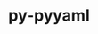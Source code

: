 ---
title: "py-pyyaml"
layout: cache
categories: [package, develop-2024-09-22]
meta: {"versions": ["5.4.1", "6.0.2"], "compilers": ["apple-clang@=15.0.0", "cce@=15.0.1", "gcc@=10.2.1", "gcc@=11.1.0", "gcc@=11.4.0", "gcc@=7.3.1", "gcc@=7.5.0", "gcc@=9.4.0", "oneapi@=2024.2.1"], "oss": ["amzn2", "centos7", "rhel8", "ubuntu18.04", "ubuntu20.04", "ubuntu22.04", "ventura"], "platforms": ["darwin", "linux"], "targets": ["aarch64", "neoverse_n1", "neoverse_v1", "neoverse_v2", "ppc64le", "x86_64_v3", "zen4"], "stacks": ["aws-isc", "aws-isc-aarch64", "data-vis-sdk", "developer-tools-manylinux2014", "e4s-cray-rhel", "e4s-neoverse-v2", "e4s-neoverse_v1", "e4s-oneapi", "e4s-power", "ml-darwin-aarch64-mps", "ml-linux-x86_64-cpu", "ml-linux-x86_64-cuda", "ml-linux-x86_64-rocm", "radiuss", "root"], "num_specs": 28, "num_specs_by_stack": {"ml-darwin-aarch64-mps": 2, "root": 28, "aws-isc-aarch64": 2, "aws-isc": 1, "developer-tools-manylinux2014": 1, "e4s-cray-rhel": 2, "e4s-power": 2, "radiuss": 4, "data-vis-sdk": 2, "e4s-neoverse_v1": 3, "e4s-neoverse-v2": 2, "e4s-oneapi": 3, "ml-linux-x86_64-rocm": 3, "ml-linux-x86_64-cpu": 2, "ml-linux-x86_64-cuda": 2}}
spec_details: [{"hash": "rr326gctl5mqunqcxrtpy7v7bvfq7u7z", "compiler": "apple-clang@=15.0.0", "versions": ["6.0.2"], "os": "ventura", "platform": "darwin", "target": "aarch64", "variants": ["build_system=python_pip", "+libyaml"], "stacks": ["ml-darwin-aarch64-mps", "root"], "size": "-", "tarball": "https://binaries.spack.io/develop-2024-09-22/build_cache/darwin-ventura-aarch64/apple-clang-15.0.0/py-pyyaml-6.0.2/darwin-ventura-aarch64-apple-clang-15.0.0-py-pyyaml-6.0.2-rr326gctl5mqunqcxrtpy7v7bvfq7u7z.spack"}, {"hash": "ebvr4lcqy4wqncv5xmkexcbr5nbjdlvf", "compiler": "apple-clang@=15.0.0", "versions": ["6.0.2"], "os": "ventura", "platform": "darwin", "target": "aarch64", "variants": ["build_system=python_pip", "+libyaml"], "stacks": ["ml-darwin-aarch64-mps", "root"], "size": "-", "tarball": "https://binaries.spack.io/develop-2024-09-22/build_cache/darwin-ventura-aarch64/apple-clang-15.0.0/py-pyyaml-6.0.2/darwin-ventura-aarch64-apple-clang-15.0.0-py-pyyaml-6.0.2-ebvr4lcqy4wqncv5xmkexcbr5nbjdlvf.spack"}, {"hash": "ndoru2aj5a3fm4folruorfeb33mllrhy", "compiler": "gcc@=7.3.1", "versions": ["6.0.2"], "os": "amzn2", "platform": "linux", "target": "aarch64", "variants": ["build_system=python_pip", "+libyaml"], "stacks": ["root", "aws-isc-aarch64"], "size": "-", "tarball": "https://binaries.spack.io/develop-2024-09-22/build_cache/linux-amzn2-aarch64/gcc-7.3.1/py-pyyaml-6.0.2/linux-amzn2-aarch64-gcc-7.3.1-py-pyyaml-6.0.2-ndoru2aj5a3fm4folruorfeb33mllrhy.spack"}, {"hash": "tpkqhg2votvuj22kn73lgili64nkvrgf", "compiler": "gcc@=7.3.1", "versions": ["6.0.2"], "os": "amzn2", "platform": "linux", "target": "neoverse_n1", "variants": ["build_system=python_pip", "+libyaml"], "stacks": ["root", "aws-isc-aarch64"], "size": "-", "tarball": "https://binaries.spack.io/develop-2024-09-22/build_cache/linux-amzn2-neoverse_n1/gcc-7.3.1/py-pyyaml-6.0.2/linux-amzn2-neoverse_n1-gcc-7.3.1-py-pyyaml-6.0.2-tpkqhg2votvuj22kn73lgili64nkvrgf.spack"}, {"hash": "sjxjh262f7tq4ruoljoxh75fesokjrv7", "compiler": "gcc@=7.3.1", "versions": ["6.0.2"], "os": "amzn2", "platform": "linux", "target": "x86_64_v3", "variants": ["build_system=python_pip", "+libyaml"], "stacks": ["root", "aws-isc"], "size": "-", "tarball": "https://binaries.spack.io/develop-2024-09-22/build_cache/linux-amzn2-x86_64_v3/gcc-7.3.1/py-pyyaml-6.0.2/linux-amzn2-x86_64_v3-gcc-7.3.1-py-pyyaml-6.0.2-sjxjh262f7tq4ruoljoxh75fesokjrv7.spack"}, {"hash": "noyhtz463msfyje3qd3s4gbzksnaojis", "compiler": "gcc@=10.2.1", "versions": ["5.4.1"], "os": "centos7", "platform": "linux", "target": "x86_64_v3", "variants": ["build_system=python_pip", "+libyaml"], "stacks": ["root", "developer-tools-manylinux2014"], "size": "-", "tarball": "https://binaries.spack.io/develop-2024-09-22/build_cache/linux-centos7-x86_64_v3/gcc-10.2.1/py-pyyaml-5.4.1/linux-centos7-x86_64_v3-gcc-10.2.1-py-pyyaml-5.4.1-noyhtz463msfyje3qd3s4gbzksnaojis.spack"}, {"hash": "rwr6fwov4q4niqddyjius7vp2wvgsx34", "compiler": "cce@=15.0.1", "versions": ["6.0.2"], "os": "rhel8", "platform": "linux", "target": "zen4", "variants": ["build_system=python_pip", "+libyaml"], "stacks": ["root", "e4s-cray-rhel"], "size": "-", "tarball": "https://binaries.spack.io/develop-2024-09-22/build_cache/linux-rhel8-zen4/cce-15.0.1/py-pyyaml-6.0.2/linux-rhel8-zen4-cce-15.0.1-py-pyyaml-6.0.2-rwr6fwov4q4niqddyjius7vp2wvgsx34.spack"}, {"hash": "2ckmzxeewc6aihvcyymovuettfwyr4wx", "compiler": "cce@=15.0.1", "versions": ["6.0.2"], "os": "rhel8", "platform": "linux", "target": "zen4", "variants": ["build_system=python_pip", "+libyaml"], "stacks": ["root", "e4s-cray-rhel"], "size": "-", "tarball": "https://binaries.spack.io/develop-2024-09-22/build_cache/linux-rhel8-zen4/cce-15.0.1/py-pyyaml-6.0.2/linux-rhel8-zen4-cce-15.0.1-py-pyyaml-6.0.2-2ckmzxeewc6aihvcyymovuettfwyr4wx.spack"}, {"hash": "iqjt4nsdtrvnlamh4sme6k43h43s3i2y", "compiler": "gcc@=9.4.0", "versions": ["6.0.2"], "os": "ubuntu20.04", "platform": "linux", "target": "ppc64le", "variants": ["build_system=python_pip", "+libyaml"], "stacks": ["root", "e4s-power"], "size": "-", "tarball": "https://binaries.spack.io/develop-2024-09-22/build_cache/linux-ubuntu20.04-ppc64le/gcc-9.4.0/py-pyyaml-6.0.2/linux-ubuntu20.04-ppc64le-gcc-9.4.0-py-pyyaml-6.0.2-iqjt4nsdtrvnlamh4sme6k43h43s3i2y.spack"}, {"hash": "emredbsj43ps6qkdn2ocmbwmtayb36o6", "compiler": "gcc@=7.5.0", "versions": ["6.0.2"], "os": "ubuntu18.04", "platform": "linux", "target": "x86_64_v3", "variants": ["build_system=python_pip", "+libyaml"], "stacks": ["root", "radiuss"], "size": "-", "tarball": "https://binaries.spack.io/develop-2024-09-22/build_cache/linux-ubuntu18.04-x86_64_v3/gcc-7.5.0/py-pyyaml-6.0.2/linux-ubuntu18.04-x86_64_v3-gcc-7.5.0-py-pyyaml-6.0.2-emredbsj43ps6qkdn2ocmbwmtayb36o6.spack"}, {"hash": "yqvqr7jbuchuy5xmg67o6eyfkujmigzg", "compiler": "gcc@=9.4.0", "versions": ["6.0.2"], "os": "ubuntu20.04", "platform": "linux", "target": "ppc64le", "variants": ["build_system=python_pip", "+libyaml"], "stacks": ["root", "e4s-power"], "size": "-", "tarball": "https://binaries.spack.io/develop-2024-09-22/build_cache/linux-ubuntu20.04-ppc64le/gcc-9.4.0/py-pyyaml-6.0.2/linux-ubuntu20.04-ppc64le-gcc-9.4.0-py-pyyaml-6.0.2-yqvqr7jbuchuy5xmg67o6eyfkujmigzg.spack"}, {"hash": "o75yxftbsrynzdj3aop6zasopm4oevbz", "compiler": "gcc@=7.5.0", "versions": ["6.0.2"], "os": "ubuntu18.04", "platform": "linux", "target": "x86_64_v3", "variants": ["build_system=python_pip", "+libyaml"], "stacks": ["root", "radiuss"], "size": "-", "tarball": "https://binaries.spack.io/develop-2024-09-22/build_cache/linux-ubuntu18.04-x86_64_v3/gcc-7.5.0/py-pyyaml-6.0.2/linux-ubuntu18.04-x86_64_v3-gcc-7.5.0-py-pyyaml-6.0.2-o75yxftbsrynzdj3aop6zasopm4oevbz.spack"}, {"hash": "cimc5rw4rkkdcuqxobb6fb2lmr7ewuqj", "compiler": "gcc@=7.5.0", "versions": ["6.0.2"], "os": "ubuntu18.04", "platform": "linux", "target": "x86_64_v3", "variants": ["build_system=python_pip", "+libyaml"], "stacks": ["root", "radiuss"], "size": "-", "tarball": "https://binaries.spack.io/develop-2024-09-22/build_cache/linux-ubuntu18.04-x86_64_v3/gcc-7.5.0/py-pyyaml-6.0.2/linux-ubuntu18.04-x86_64_v3-gcc-7.5.0-py-pyyaml-6.0.2-cimc5rw4rkkdcuqxobb6fb2lmr7ewuqj.spack"}, {"hash": "ic4d3ta7nft6wbdiflcttd25zx2zuy3m", "compiler": "gcc@=7.5.0", "versions": ["5.4.1"], "os": "ubuntu18.04", "platform": "linux", "target": "x86_64_v3", "variants": ["build_system=python_pip", "+libyaml"], "stacks": ["root", "radiuss"], "size": "-", "tarball": "https://binaries.spack.io/develop-2024-09-22/build_cache/linux-ubuntu18.04-x86_64_v3/gcc-7.5.0/py-pyyaml-5.4.1/linux-ubuntu18.04-x86_64_v3-gcc-7.5.0-py-pyyaml-5.4.1-ic4d3ta7nft6wbdiflcttd25zx2zuy3m.spack"}, {"hash": "gx5ytziayyfl7fzmmzr2qsd2dr5mhwa2", "compiler": "gcc@=11.1.0", "versions": ["6.0.2"], "os": "ubuntu20.04", "platform": "linux", "target": "x86_64_v3", "variants": ["build_system=python_pip", "+libyaml"], "stacks": ["root", "data-vis-sdk"], "size": "-", "tarball": "https://binaries.spack.io/develop-2024-09-22/build_cache/linux-ubuntu20.04-x86_64_v3/gcc-11.1.0/py-pyyaml-6.0.2/linux-ubuntu20.04-x86_64_v3-gcc-11.1.0-py-pyyaml-6.0.2-gx5ytziayyfl7fzmmzr2qsd2dr5mhwa2.spack"}, {"hash": "nhkrxpudjcfxrobcwc7vgp6dkei4jfjo", "compiler": "gcc@=11.1.0", "versions": ["6.0.2"], "os": "ubuntu20.04", "platform": "linux", "target": "x86_64_v3", "variants": ["build_system=python_pip", "+libyaml"], "stacks": ["root", "data-vis-sdk"], "size": "-", "tarball": "https://binaries.spack.io/develop-2024-09-22/build_cache/linux-ubuntu20.04-x86_64_v3/gcc-11.1.0/py-pyyaml-6.0.2/linux-ubuntu20.04-x86_64_v3-gcc-11.1.0-py-pyyaml-6.0.2-nhkrxpudjcfxrobcwc7vgp6dkei4jfjo.spack"}, {"hash": "4uyw3krv5mtlfmzrweq7pcyb3czxacc7", "compiler": "gcc@=11.4.0", "versions": ["6.0.2"], "os": "ubuntu22.04", "platform": "linux", "target": "neoverse_v1", "variants": ["build_system=python_pip", "+libyaml"], "stacks": ["root", "e4s-neoverse_v1"], "size": "-", "tarball": "https://binaries.spack.io/develop-2024-09-22/build_cache/linux-ubuntu22.04-neoverse_v1/gcc-11.4.0/py-pyyaml-6.0.2/linux-ubuntu22.04-neoverse_v1-gcc-11.4.0-py-pyyaml-6.0.2-4uyw3krv5mtlfmzrweq7pcyb3czxacc7.spack"}, {"hash": "fpjkpnac3uxhxwzyhgk4onogmsdkz3kf", "compiler": "gcc@=11.4.0", "versions": ["6.0.2"], "os": "ubuntu22.04", "platform": "linux", "target": "neoverse_v1", "variants": ["build_system=python_pip", "+libyaml"], "stacks": ["root", "e4s-neoverse_v1"], "size": "-", "tarball": "https://binaries.spack.io/develop-2024-09-22/build_cache/linux-ubuntu22.04-neoverse_v1/gcc-11.4.0/py-pyyaml-6.0.2/linux-ubuntu22.04-neoverse_v1-gcc-11.4.0-py-pyyaml-6.0.2-fpjkpnac3uxhxwzyhgk4onogmsdkz3kf.spack"}, {"hash": "7dx33oauuhgv3iiyirdpybncrx2qwpoo", "compiler": "gcc@=11.4.0", "versions": ["6.0.2"], "os": "ubuntu22.04", "platform": "linux", "target": "neoverse_v1", "variants": ["build_system=python_pip", "+libyaml"], "stacks": ["root", "e4s-neoverse_v1"], "size": "-", "tarball": "https://binaries.spack.io/develop-2024-09-22/build_cache/linux-ubuntu22.04-neoverse_v1/gcc-11.4.0/py-pyyaml-6.0.2/linux-ubuntu22.04-neoverse_v1-gcc-11.4.0-py-pyyaml-6.0.2-7dx33oauuhgv3iiyirdpybncrx2qwpoo.spack"}, {"hash": "2mi2wqamw2ewyavpinqypmdfcxyyrd4y", "compiler": "gcc@=11.4.0", "versions": ["6.0.2"], "os": "ubuntu22.04", "platform": "linux", "target": "neoverse_v2", "variants": ["build_system=python_pip", "+libyaml"], "stacks": ["root", "e4s-neoverse-v2"], "size": "-", "tarball": "https://binaries.spack.io/develop-2024-09-22/build_cache/linux-ubuntu22.04-neoverse_v2/gcc-11.4.0/py-pyyaml-6.0.2/linux-ubuntu22.04-neoverse_v2-gcc-11.4.0-py-pyyaml-6.0.2-2mi2wqamw2ewyavpinqypmdfcxyyrd4y.spack"}, {"hash": "zb7rs4dorkwx5lugmpiww424gl52js7w", "compiler": "gcc@=11.4.0", "versions": ["6.0.2"], "os": "ubuntu22.04", "platform": "linux", "target": "neoverse_v2", "variants": ["build_system=python_pip", "+libyaml"], "stacks": ["root", "e4s-neoverse-v2"], "size": "-", "tarball": "https://binaries.spack.io/develop-2024-09-22/build_cache/linux-ubuntu22.04-neoverse_v2/gcc-11.4.0/py-pyyaml-6.0.2/linux-ubuntu22.04-neoverse_v2-gcc-11.4.0-py-pyyaml-6.0.2-zb7rs4dorkwx5lugmpiww424gl52js7w.spack"}, {"hash": "mpqcwxs455uxkqgmk6lxfetmbcmkn63w", "compiler": "oneapi@=2024.2.1", "versions": ["6.0.2"], "os": "ubuntu22.04", "platform": "linux", "target": "x86_64_v3", "variants": ["build_system=python_pip", "+libyaml"], "stacks": ["root", "e4s-oneapi"], "size": "-", "tarball": "https://binaries.spack.io/develop-2024-09-22/build_cache/linux-ubuntu22.04-x86_64_v3/oneapi-2024.2.1/py-pyyaml-6.0.2/linux-ubuntu22.04-x86_64_v3-oneapi-2024.2.1-py-pyyaml-6.0.2-mpqcwxs455uxkqgmk6lxfetmbcmkn63w.spack"}, {"hash": "wpak26nricitix6eu5a6fzsrpjgo44ve", "compiler": "gcc@=11.4.0", "versions": ["6.0.2"], "os": "ubuntu22.04", "platform": "linux", "target": "x86_64_v3", "variants": ["build_system=python_pip", "+libyaml"], "stacks": ["root", "ml-linux-x86_64-rocm"], "size": "-", "tarball": "https://binaries.spack.io/develop-2024-09-22/build_cache/linux-ubuntu22.04-x86_64_v3/gcc-11.4.0/py-pyyaml-6.0.2/linux-ubuntu22.04-x86_64_v3-gcc-11.4.0-py-pyyaml-6.0.2-wpak26nricitix6eu5a6fzsrpjgo44ve.spack"}, {"hash": "pu4ngl6yi722x43dqc4s63rsumgyfrrn", "compiler": "gcc@=11.4.0", "versions": ["6.0.2"], "os": "ubuntu22.04", "platform": "linux", "target": "x86_64_v3", "variants": ["build_system=python_pip", "+libyaml"], "stacks": ["root", "ml-linux-x86_64-rocm"], "size": "-", "tarball": "https://binaries.spack.io/develop-2024-09-22/build_cache/linux-ubuntu22.04-x86_64_v3/gcc-11.4.0/py-pyyaml-6.0.2/linux-ubuntu22.04-x86_64_v3-gcc-11.4.0-py-pyyaml-6.0.2-pu4ngl6yi722x43dqc4s63rsumgyfrrn.spack"}, {"hash": "wt6uingyof3epeduoyfvnvnvnmgfw2zd", "compiler": "gcc@=11.4.0", "versions": ["6.0.2"], "os": "ubuntu22.04", "platform": "linux", "target": "x86_64_v3", "variants": ["build_system=python_pip", "+libyaml"], "stacks": ["root", "ml-linux-x86_64-cpu", "ml-linux-x86_64-rocm", "ml-linux-x86_64-cuda"], "size": "-", "tarball": "https://binaries.spack.io/develop-2024-09-22/build_cache/linux-ubuntu22.04-x86_64_v3/gcc-11.4.0/py-pyyaml-6.0.2/linux-ubuntu22.04-x86_64_v3-gcc-11.4.0-py-pyyaml-6.0.2-wt6uingyof3epeduoyfvnvnvnmgfw2zd.spack"}, {"hash": "75fjwtoerbnw2udlgod2ko6uw2lpzr46", "compiler": "gcc@=11.4.0", "versions": ["6.0.2"], "os": "ubuntu22.04", "platform": "linux", "target": "x86_64_v3", "variants": ["build_system=python_pip", "+libyaml"], "stacks": ["root", "ml-linux-x86_64-cpu", "ml-linux-x86_64-cuda"], "size": "-", "tarball": "https://binaries.spack.io/develop-2024-09-22/build_cache/linux-ubuntu22.04-x86_64_v3/gcc-11.4.0/py-pyyaml-6.0.2/linux-ubuntu22.04-x86_64_v3-gcc-11.4.0-py-pyyaml-6.0.2-75fjwtoerbnw2udlgod2ko6uw2lpzr46.spack"}, {"hash": "4mqpgg6rz5nd2htwvrzfhdgk6pmq3as4", "compiler": "oneapi@=2024.2.1", "versions": ["6.0.2"], "os": "ubuntu22.04", "platform": "linux", "target": "x86_64_v3", "variants": ["build_system=python_pip", "+libyaml"], "stacks": ["root", "e4s-oneapi"], "size": "-", "tarball": "https://binaries.spack.io/develop-2024-09-22/build_cache/linux-ubuntu22.04-x86_64_v3/oneapi-2024.2.1/py-pyyaml-6.0.2/linux-ubuntu22.04-x86_64_v3-oneapi-2024.2.1-py-pyyaml-6.0.2-4mqpgg6rz5nd2htwvrzfhdgk6pmq3as4.spack"}, {"hash": "fhi5hhfc3yrhphrpuibyk7pelwp6urfg", "compiler": "oneapi@=2024.2.1", "versions": ["6.0.2"], "os": "ubuntu22.04", "platform": "linux", "target": "x86_64_v3", "variants": ["build_system=python_pip", "+libyaml"], "stacks": ["root", "e4s-oneapi"], "size": "-", "tarball": "https://binaries.spack.io/develop-2024-09-22/build_cache/linux-ubuntu22.04-x86_64_v3/oneapi-2024.2.1/py-pyyaml-6.0.2/linux-ubuntu22.04-x86_64_v3-oneapi-2024.2.1-py-pyyaml-6.0.2-fhi5hhfc3yrhphrpuibyk7pelwp6urfg.spack"}]
---